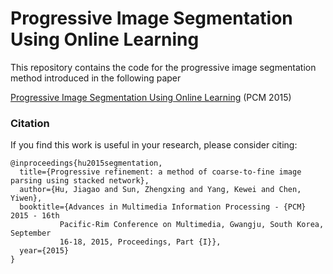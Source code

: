 # Progressive Image Segmentation Using Online Learning

This repository contains the code for the progressive image segmentation method introduced in the following paper

[Progressive Image Segmentation Using Online Learning](https://doi.org/10.1007/978-3-319-24075-6_18) (PCM 2015)

### Citation
If you find this work is useful in your research, please consider citing:

	@inproceedings{hu2015segmentation,
	  title={Progressive refinement: a method of coarse-to-fine image parsing using stacked network},
	  author={Hu, Jiagao and Sun, Zhengxing and Yang, Kewei and Chen, Yiwen},
	  booktitle={Advances in Multimedia Information Processing - {PCM} 2015 - 16th
               Pacific-Rim Conference on Multimedia, Gwangju, South Korea, September
               16-18, 2015, Proceedings, Part {I}},
	  year={2015}
	}
	